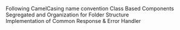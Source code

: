 Following CamelCasing name convention
Class Based Components
Segregated and Organization for Folder Structure  
Implementation of Common Response & Error Handler
